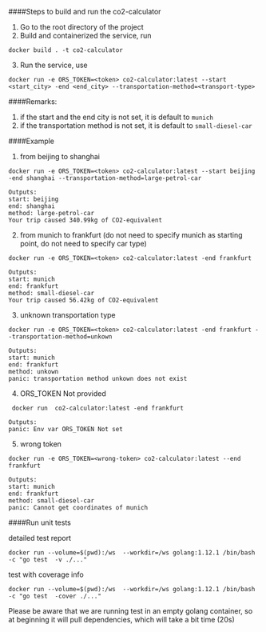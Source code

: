 ####Steps to build and run the co2-calculator

1. Go to the root directory of the project
2. Build and containerized the service, run 
```
docker build . -t co2-calculator
```
3. Run the service, use 
```
docker run -e ORS_TOKEN=<token> co2-calculator:latest --start <start_city> -end <end_city> --transportation-method=<transport-type>
```


####Remarks:
1. if the start and the end city is not set, it is default to `munich`
2. if the transportation method is not set, it is default to `small-diesel-car`


####Example
1. from beijing to shanghai
```
docker run -e ORS_TOKEN=<token> co2-calculator:latest --start beijing -end shanghai --transportation-method=large-petrol-car

Outputs:
start: beijing
end: shanghai
method: large-petrol-car
Your trip caused 340.99kg of CO2-equivalent

```

2. from munich to frankfurt (do not need to specify munich as starting point, do not need to specify car type)
```
docker run -e ORS_TOKEN=<token> co2-calculator:latest -end frankfurt 

Outputs:
start: munich
end: frankfurt
method: small-diesel-car
Your trip caused 56.42kg of CO2-equivalent
```

3. unknown transportation type
```
docker run -e ORS_TOKEN=<token> co2-calculator:latest -end frankfurt --transportation-method=unkown 

Outputs:
start: munich
end: frankfurt
method: unkown
panic: transportation method unkown does not exist

```

4. ORS_TOKEN Not provided
```
 docker run  co2-calculator:latest -end frankfurt

Outputs:
panic: Env var ORS_TOKEN Not set

```

5. wrong token
```$xslt
docker run -e ORS_TOKEN=<wrong-token> co2-calculator:latest --end frankfurt

Outputs:
start: munich
end: frankfurt
method: small-diesel-car
panic: Cannot get coordinates of munich
```

####Run unit tests 

detailed test report
```
docker run --volume=$(pwd):/ws  --workdir=/ws golang:1.12.1 /bin/bash -c "go test  -v ./..."
```

test with coverage info
```
docker run --volume=$(pwd):/ws  --workdir=/ws golang:1.12.1 /bin/bash -c "go test  -cover ./..."
```

Please be aware that we are running test in an empty golang container, so at beginning it will pull dependencies, which will take a bit time (20s)
